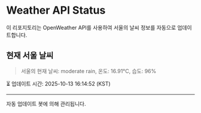 
# Weather API Status

이 리포지토리는 OpenWeather API를 사용하여 서울의 날씨 정보를 자동으로 업데이트합니다.

## 현재 서울 날씨
> 서울의 현재 날씨: moderate rain, 온도: 16.91°C, 습도: 96%

⏳ 업데이트 시간: 2025-10-13 16:14:52 (KST)

---
자동 업데이트 봇에 의해 관리됩니다.
